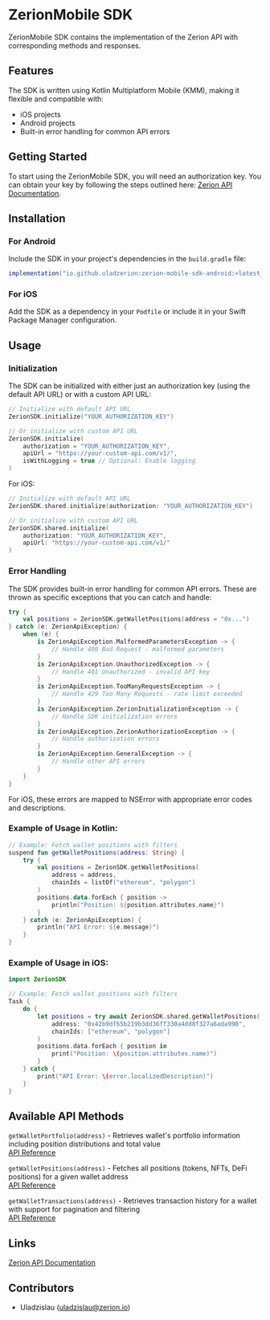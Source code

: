 # ZerionMobile SDK

ZerionMobile SDK contains the implementation of the Zerion API with corresponding methods and responses.

## Features

The SDK is written using Kotlin Multiplatform Mobile (KMM), making it flexible and compatible with:
- iOS projects
- Android projects
- Built-in error handling for common API errors

## Getting Started

To start using the ZerionMobile SDK, you will need an authorization key. You can obtain your key by following the steps outlined here: [Zerion API Documentation](https://developers.zerion.io/reference/intro/getting-started).

## Installation

### For Android
Include the SDK in your project's dependencies in the `build.gradle` file:
```gradle
implementation("io.github.uladzerion:zerion-mobile-sdk-android:<latest_version>")
```

### For iOS
Add the SDK as a dependency in your `Podfile` or include it in your Swift Package Manager configuration.

## Usage

### Initialization

The SDK can be initialized with either just an authorization key (using the default API URL) or with a custom API URL:

```kotlin
// Initialize with default API URL
ZerionSDK.initialize("YOUR_AUTHORIZATION_KEY")

// Or initialize with custom API URL
ZerionSDK.initialize(
    authorization = "YOUR_AUTHORIZATION_KEY",
    apiUrl = "https://your-custom-api.com/v1/",
    isWithLogging = true // Optional: Enable logging
)
```

For iOS:
```swift
// Initialize with default API URL
ZerionSDK.shared.initialize(authorization: "YOUR_AUTHORIZATION_KEY")

// Or initialize with custom API URL
ZerionSDK.shared.initialize(
    authorization: "YOUR_AUTHORIZATION_KEY",
    apiUrl: "https://your-custom-api.com/v1/"
)
```

### Error Handling

The SDK provides built-in error handling for common API errors. These are thrown as specific exceptions that you can catch and handle:

```kotlin
try {
    val positions = ZerionSDK.getWalletPositions(address = "0x...")
} catch (e: ZerionApiException) {
    when (e) {
        is ZerionApiException.MalformedParametersException -> {
            // Handle 400 Bad Request - malformed parameters
        }
        is ZerionApiException.UnauthorizedException -> {
            // Handle 401 Unauthorized - invalid API key
        }
        is ZerionApiException.TooManyRequestsException -> {
            // Handle 429 Too Many Requests - rate limit exceeded
        }
        is ZerionApiException.ZerionInitializationException -> {
            // Handle SDK initialization errors
        }
        is ZerionApiException.ZerionAuthorizationException -> {
            // Handle authorization errors
        }
        is ZerionApiException.GeneralException -> {
            // Handle other API errors
        }
    }
}
```

For iOS, these errors are mapped to NSError with appropriate error codes and descriptions.

### Example of Usage in Kotlin:

```kotlin
// Example: Fetch wallet positions with filters
suspend fun getWalletPositions(address: String) {
    try {
        val positions = ZerionSDK.getWalletPositions(
            address = address,
            chainIds = listOf("ethereum", "polygon")
        )
        positions.data.forEach { position ->
            println("Position: ${position.attributes.name}")
        }
    } catch (e: ZerionApiException) {
        println("API Error: ${e.message}")
    }
}
```

### Example of Usage in iOS:

```swift
import ZerionSDK

// Example: Fetch wallet positions with filters
Task {
    do {
        let positions = try await ZerionSDK.shared.getWalletPositions(
            address: "0x42b9df65b219b3dd36ff330a4dd8f327a6ada990",
            chainIds: ["ethereum", "polygon"]
        )
        positions.data.forEach { position in
            print("Position: \(position.attributes.name)")
        }
    } catch {
        print("API Error: \(error.localizedDescription)")
    }
}
```

## Available API Methods

`getWalletPortfolio(address)` - Retrieves wallet's portfolio information including position distributions and total value  
[API Reference](https://developers.zerion.io/reference/getwalletportfolio)

`getWalletPositions(address)` - Fetches all positions (tokens, NFTs, DeFi positions) for a given wallet address  
[API Reference](https://developers.zerion.io/reference/listwalletpositions)

`getWalletTransactions(address)` - Retrieves transaction history for a wallet with support for pagination and filtering  
[API Reference](https://developers.zerion.io/reference/listwallettransactions)

## Links
[Zerion API Documentation](https://developers.zerion.io/reference/intro/getting-started)

## Contributors
- Uladzislau ([uladzislau@zerion.io](mailto:uladzislau@zerion.io))

